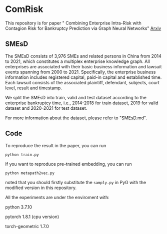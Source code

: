 # ComRisk
This repository is for paper " Combining Enterprise Intra-Risk with Contagion Risk for Bankruptcy Prediction via Graph Neural
Networks" [Arxiv](https://arxiv.org/abs/2202.03874)

## SMEsD
The SMEsD consists of 3,976 SMEs and related persons in China from 2014 to 2021, which constitutes a multiplex enterprise knowledge graph. All enterprises are associated with their basic business information and lawsuit events spanning from 2000 to 2021. Specifically, the enterprise business information includes registered capital,  paid-in capital and established time. Each lawsuit consists of the associated plaintiff, defendant, subjects, court level, result and timestamp.

We split the SMEsD into train, valid and test dataset according to the enterprise bankruptcy time, i.e., 2014-2018 for train dataset, 2019 for valid dataset and 2020-2021 for test dataset.

For more information about the dataset, please refer to "SMEsD.md".

## Code
To reproduce the result in the paper, you can run

    python train.py 

If you want to reproduce pre-trained embedding, you can run

    python metapath2vec.py
 
  noted that you should firstly substitute the `samply.py` in PyG with the modified version in this repository.

All the experiments are under the enviroment with:

python 3.7.10

pytorch 1.8.1 (cpu version)

torch-geometric 1.7.0



